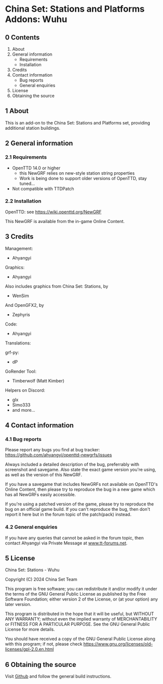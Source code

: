 # China Set: Stations and Platforms Addons: Wuhu


## 0 Contents

1. About
2. General information
    - Requirements
    - Installation
3. Credits
4. Contact information
    - Bug reports
    - General enquiries
5. License
6. Obtaining the source


## 1 About

This is an add-on to the China Set: Stations and Platforms set, providing additional station buildings.

## 2 General information

### 2.1 Requirements

- OpenTTD 14.0 or higher
    * this NewGRF relies on new-style station string properties
    * Work is being done to support older versions of OpenTTD, stay tuned...
- Not compatible with TTDPatch


### 2.2 Installation

OpenTTD:
see https://wiki.openttd.org/NewGRF
  
This NewGRF is available from the in-game Online Content.

## 3 Credits

Management:
- Ahyangyi

Graphics:
- Ahyangyi

Also includes graphics from China Set: Stations, by
- WenSim

And OpenGFX2, by
- Zephyris

Code:
- Ahyangyi

Translations:

grf-py:
- dP

GoRender Tool:
- Timberwolf (Matt Kimber)

Helpers on Discord:
- glx
- Simo333
- and more...

## 4 Contact information
### 4.1 Bug reports

Please report any bugs you find at
  bug tracker: https://github.com/ahyangyi/openttd-newgrfs/issues

Always included a detailed description of the bug, preferrably with
screenshot and savegame. Also state the exact game version you're using,
as well as the version of this NewGRF.

If you have a savegame that includes NewGRFs not available on OpenTTD's
Online Content, then please try to reproduce the bug in a new game
which has all NewGRFs easily accessible.

If you're using a patched version of the game, please try to reproduce
the bug on an official game build. If you can't reproduce the bug, then
don't report it here but in the forum topic of the patch(pack) instead.

### 4.2 General enquiries

If you have any queries that cannot be asked in the forum topic, then
contact Ahyangyi via Private Message at www.tt-forums.net.


## 5 License

China Set: Stations - Wuhu

Copyright (C) 2024 China Set Team

This program is free software; you can redistribute it and/or modify
it under the terms of the GNU General Public License as published by
the Free Software Foundation; either version 2 of the License, or
(at your option) any later version.

This program is distributed in the hope that it will be useful,
but WITHOUT ANY WARRANTY; without even the implied warranty of
MERCHANTABILITY or FITNESS FOR A PARTICULAR PURPOSE.  See the
GNU General Public License for more details.

You should have received a copy of the GNU General Public License along
with this program; if not, please check 
https://www.gnu.org/licenses/old-licenses/gpl-2.0.en.html


## 6 Obtaining the source
Visit [Github](https://github.com/ahyangyi/openttd-newgrfs) and follow the general build instructions.
